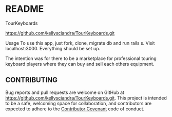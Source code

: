 
# README

TourKeyboards

https://github.com/kellysciandra/TourKeyboards.git

Usage To use this app, just fork, clone, migrate db and run rails s. Visit localhost:3000. Everything should be set up.

The intention was for there to be a marketplace for professional touring keyboard players where they can buy and sell each others equipment.  



## CONTRIBUTING
Bug reports and pull requests are welcome on GitHub at https://github.com/kellysciandra/TourKeyboards.git. This project is intended to be a safe, welcoming space for collaboration, and contributors are expected to adhere to the [Contributor Covenant](http://contributor-covenant.org) code of conduct.

